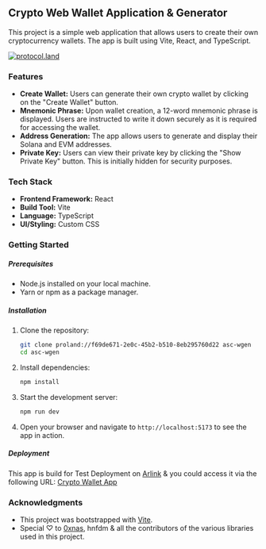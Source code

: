 ## Crypto Web Wallet Application & Generator

This project is a simple web application that allows users to create their own cryptocurrency wallets. The app is built using Vite, React, and TypeScript.

[![protocol.land](https://arweave.net/eZp8gOeR8Yl_cyH9jJToaCrt2He1PHr0pR4o-mHbEcY)](https://protocol.land/#/repository/<REPO_ID>)

### Features

- **Create Wallet:** Users can generate their own crypto wallet by clicking on the "Create Wallet" button.
- **Mnemonic Phrase:** Upon wallet creation, a 12-word mnemonic phrase is displayed. Users are instructed to write it down securely as it is required for accessing the wallet.
- **Address Generation:** The app allows users to generate and display their Solana and EVM addresses.
- **Private Key:** Users can view their private key by clicking the "Show Private Key" button. This is initially hidden for security purposes.

### Tech Stack

- **Frontend Framework:** React
- **Build Tool:** Vite
- **Language:** TypeScript
- **UI/Styling:** Custom CSS

### Getting Started

##### Prerequisites

- Node.js installed on your local machine.
- Yarn or npm as a package manager.

##### Installation

1. Clone the repository:
    ```bash
    git clone proland://f69de671-2e0c-45b2-b510-8eb295760d22 asc-wgen
    cd asc-wgen
    ```

2. Install dependencies:
    ```bash
    npm install
    ```

3. Start the development server:
    ```bash
    npm run dev
    ```

4. Open your browser and navigate to `http://localhost:5173` to see the app in action.

##### Deployment

This app is build for Test Deployment on [Arlink](https://arlink.arweave.net) & you could access it via the following URL: [Crypto Wallet App](https://webwallet-chi.vercel.app/)

### Acknowledgments

- This project was bootstrapped with [Vite](https://vitejs.dev/).
- Special ♡ to [0xnas](https://github.com/iamnas), hnfdm & all the contributors of the various libraries used in this project.


